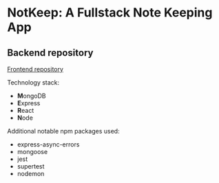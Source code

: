 # NotKeep: A Fullstack Note Keeping App

## Backend repository

[Frontend repository](https://github.com/scrof90/notkeep-frontend)

Technology stack:
- **M**ongoDB
- **E**xpress
- **R**eact
- **N**ode

Additional notable npm packages used:
- express-async-errors
- mongoose
- jest
- supertest
- nodemon
